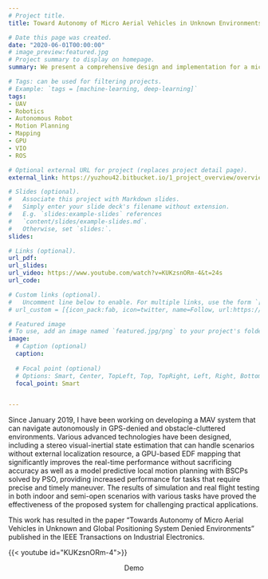 ```yaml
---
# Project title.
title: Toward Autonomy of Micro Aerial Vehicles in Unknown Environments

# Date this page was created.
date: "2020-06-01T00:00:00"
# image_preview:featured.jpg
# Project summary to display on homepage.
summary: We present a comprehensive design and implementation for a micro aerial vehicle (MAV) that is able to perform 3D autonomous navigation and obstacle avoidance in cluttered and realistic unknown environments without the aid of GPS and other external sensors or markers.

# Tags: can be used for filtering projects.
# Example: `tags = [machine-learning, deep-learning]`
tags:
- UAV
- Robotics
- Autonomous Robot 
- Motion Planning
- Mapping
- GPU
- VIO
- ROS

# Optional external URL for project (replaces project detail page).
external_link: https://yuzhou42.bitbucket.io/1_project_overview/overview/

# Slides (optional).
#   Associate this project with Markdown slides.
#   Simply enter your slide deck's filename without extension.
#   E.g. `slides:example-slides` references 
#   `content/slides/example-slides.md`.
#   Otherwise, set `slides:`.
slides:

# Links (optional).
url_pdf:
url_slides:
url_video: https://www.youtube.com/watch?v=KUKzsnORm-4&t=24s
url_code:

# Custom links (optional).
#   Uncomment line below to enable. For multiple links, use the form `[{...}, {...}, {...}]`.
# url_custom = [{icon_pack:fab, icon=twitter, name=Follow, url:https://twitter.com/georgecushen}]

# Featured image
# To use, add an image named `featured.jpg/png` to your project's folder. 
image:
  # Caption (optional)
  caption:
  
  # Focal point (optional)
  # Options: Smart, Center, TopLeft, Top, TopRight, Left, Right, BottomLeft, Bottom, BottomRight
  focal_point: Smart


---
```

Since January 2019, I have been working on developing a  MAV system that can navigate autonomously in GPS-denied and obstacle-cluttered environments. Various advanced technologies have been designed, including a stereo visual-inertial state estimation that can handle scenarios without external localization resource, a GPU-based EDF mapping that significantly improves the real-time performance without sacrificing accuracy as well as a model predictive local motion planning with BSCPs solved by PSO, providing increased performance for tasks that require precise and timely maneuver. The results of simulation and real flight testing in both indoor and semi-open scenarios with various tasks have proved the effectiveness of the proposed system for challenging practical applications.

This work has resulted in the paper “Towards Autonomy of Micro Aerial Vehicles in Unknown and Global Positioning System Denied Environments” published in the IEEE Transactions on Industrial Electronics.



{{< youtube id="KUKzsnORm-4">}}
<center>Demo</center>






